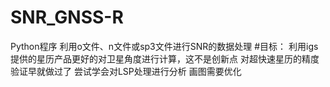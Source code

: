# SNR_GNSS-R
Python程序 利用o文件、n文件或sp3文件进行SNR的数据处理
#目标：
利用igs提供的星历产品更好的对卫星角度进行计算，这不是创新点 对超快速星历的精度验证早就做过了
尝试学会对LSP处理进行分析 画图需要优化 
